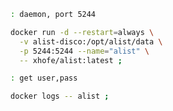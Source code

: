 
[repo]: https://github.com/alist-org/alist.git
[site]: https://alist.nn.ci
[docs]: https://alist.nn.ci/guide
[demo]: https://al.nn.ci

~~~ sh
: daemon, port 5244

docker run -d --restart=always \
  -v alist-disco:/opt/alist/data \
  -p 5244:5244 --name="alist" \
  -- xhofe/alist:latest ; 

: get user,pass

docker logs -- alist ; 
~~~

